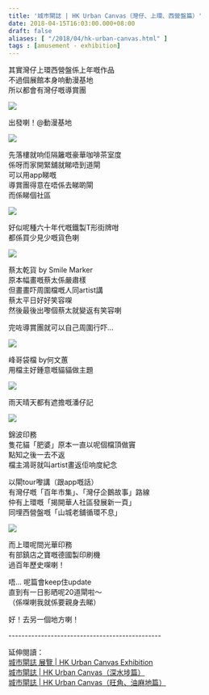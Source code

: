 ```yaml
---
title: '城巿閘誌 | HK Urban Canvas（灣仔、上環、西營盤篇）'
date: 2018-04-15T16:03:00.000+08:00
draft: false
aliases: [ "/2018/04/hk-urban-canvas.html" ]
tags : [amusement - exhibition]
---
```


其實灣仔上環西營盤係上年嘅作品  
不過個展館本身响動漫基地  
所以都會有灣仔嘅導賞團  

![](/images/hkurbancanvaswanchai1.jpg)

出發喇！@動漫基地  

![](/images/hkurbancanvaswanchai2.jpg)

先落樓就响佢隔籬嘅豪華咖啡茶室度  
係呀而家開緊舖就睇唔到道閘  
可以用app睇嘅  
導賞團得意在唔係去睇啲閘  
而係睇個社區  

![](/images/hkurbancanvaswanchai3.jpg)

好似呢種六十年代嘅鐵製T形街牌咁  
都係買少見少嘅貨色喇  

![](/images/hkurbancanvaswanchai4.jpg)

蔡太乾貨 by Smile Marker  
原本幅畫嘅蔡太係嚴肅樣  
但畫畫吓周圍檔嘅人同artist講  
蔡太平日好好笑容㗎  
然後最後出嚟個蔡太就變返有笑容喇  
  
完咗導賞團就可以自己周圍行吓...  

![](/images/hkurbancanvaswanchai5.jpg)

峰哥袋檔 by何文蕙  
用檔主好鍾意嘅貓貓做主題  

![](/images/hkurbancanvaswanchai6.jpg)

雨天晴天都有遮擔嘅潘仔記  

![](/images/hkurbancanvaswanchai7.jpg)

錦波印務  
隻花貓「肥婆」原本一直以呢個檔頂做竇  
點知之後一去不返  
檔主鴻哥就叫artist畫返佢响度紀念  
  
以閘tour嚟講（跟app嘅話）  
有灣仔嘅「百年市集」、「灣仔企鵝故事」路線  
仲有上環嘅「揭開華人社區發展新一頁」  
同埋西營盤嘅「山城老舖循環不息」  

![](/images/hkurbancanvaswanchai8.jpg)

而上環呢間光華印務  
有部鎮店之寶嘅德國製印刷機  
過百年歷史㗎喇！  
  
  
唔... 呢篇會keep住update  
直到有一日影晒呢20道閘啦～  
（係㗎喇我就係要親身去睇）  
  
好！去另一個地方喇！  
  
\-----------------------------------------------  
  
延伸閱讀：  
[城巿閘誌 展覽 | HK Urban Canvas Exhibition](https://hidie.net/hkurbancanvasex/)  
[城巿閘誌 | HK Urban Canvas（深水埗篇）](https://hidie.net/hkurbancanvasssp/)  
[城巿閘誌 | HK Urban Canvas（旺角、油麻地篇）](https://hidie.net/hkurbancanvasmk/)
